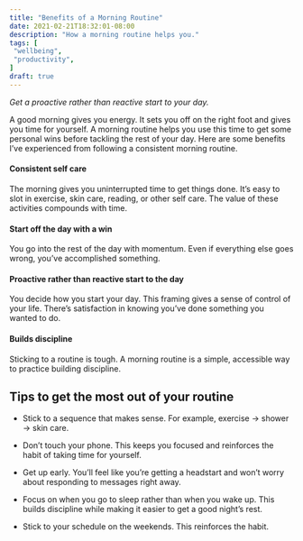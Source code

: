 ```yaml
---
title: "Benefits of a Morning Routine"
date: 2021-02-21T18:32:01-08:00
description: "How a morning routine helps you."
tags: [
 "wellbeing",
 "productivity",
]
draft: true
---
```


*Get a proactive rather than reactive start to your day.*
<!--more-->

A good morning gives you energy. It sets you off on the right foot and gives you time for yourself. A morning routine helps you use this time to get some personal wins before tackling the rest of your day. Here are some benefits I’ve experienced from following a consistent morning routine.

#### Consistent self care

The morning gives you uninterrupted time to get things done. It’s easy to slot in exercise, skin care, reading, or other self care. The value of these activities compounds with time.

#### Start off the day with a win

You go into the rest of the day with momentum. Even if everything else goes wrong, you’ve accomplished something.

#### Proactive rather than reactive start to the day

You decide how you start your day. This framing gives a sense of control of your life. There’s satisfaction in knowing you’ve done something you wanted to do.

#### Builds discipline

Sticking to a routine is tough. A morning routine is a simple, accessible way to practice building discipline.

## Tips to get the most out of your routine

* Stick to a sequence that makes sense. For example, exercise → shower → skin care.

* Don’t touch your phone. This keeps you focused and reinforces the habit of taking time for yourself.

* Get up early. You’ll feel like you’re getting a headstart and won’t worry about responding to messages right away.

* Focus on when you go to sleep rather than when you wake up. This builds discipline while making it easier to get a good night’s rest.

* Stick to your schedule on the weekends. This reinforces the habit.
